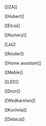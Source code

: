 [[IZA]]

[[Hubert]]

[[Elcia]]

[[Numery]]

[[Ja]]

[[Router]]

[[Home assistant]]

[[Meble]]

[[LED]]

[[Dron]]

[[Wedkarstwo]]

[[Kuchnia]]

[[Debica]]